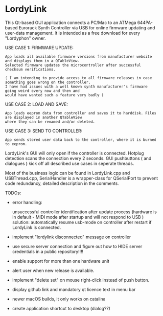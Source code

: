 # LordyLink

This Qt-based GUI application connects a PC/Mac to an ATMega 644PA-based Eurorack Synth Controller via USB
for online firmware updating and user-data management.
It is intended as a free download for every "Lordyphon" owner.


USE CASE 1: FIRMWARE UPDATE:        

    App loads all available firmware versions from manufacturer website and displays them in a QTableView.
    Selected firmware updates the microcontroller after successful checksum verifications.

    ( I am intending to provide access to all firmware releases in case something goes wrong on the controller.
    I have had issues with a well known synth manufacturer's firmware going weird every now and then and 
    would have wanted such a feature very badly )


USE CASE 2: LOAD AND SAVE:         

    App loads eeprom data from controller and saves it to harddisk. Files are displayed in another QTableView
    where they can be renamed and/or deleted. 
             

USE CASE 3: SEND TO CONTROLLER:     

    App sends stored user data back to the controller, where it is burned to eeprom.


LordyLink's GUI will only open if the controller is connected. Hotplug detection scans the connection every 2 seconds.
GUI pushbuttons ( and dialogues ) kick off all described use cases in seperate threads. 

Most of the business logic can be found in LordyLink.cpp and USBThread.cpp,
SerialHandler is a wrapper-class for QSerialPort to prevent code redundancy,
detailed description in the comments.

TODOs: 

- error handling: 

    unsuccessful controller identification after update process 
    (hardware is in default - MIDI mode after startup and will not respond to USB )
    solution: automatically resume usb-mode on controller after restart if LordyLink is connected.
  
- implement "lordylink disconnected" message on controller

- use secure server connection and figure out how to HIDE server credentials in a public repository!!!!

- enable support for more than one hardware unit

- alert user when new release is available.

- implement "delete set" on mouse right-click instead of push button.

- display github link and mandatory qt licence text in menu bar

- newer macOS builds, it only works on catalina

- create application shortcut to desktop (dialog??)


       
     
